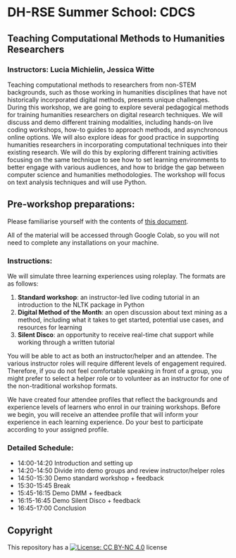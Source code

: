 # DH-RSE Summer School: CDCS

## Teaching Computational Methods to Humanities Researchers
### Instructors: Lucia Michielin, Jessica Witte

Teaching computational methods to researchers from non-STEM backgrounds, such as those working in humanities disciplines that have not historically incorporated digital methods, presents unique challenges. During this workshop, we are going to explore several pedagogical methods for training humanities researchers on digital research techniques. We will discuss and demo different training modalities, including hands-on live coding workshops, how-to guides to approach methods, and asynchronous online options. We will also explore ideas for good practice in supporting humanities researchers in incorporating computational techniques into their existing research. We will do this by exploring different training activities focusing on the same technique to see how to set learning environments to better engage with various audiences, and how to bridge the gap between computer science and humanities methodologies. The workshop will focus on text analysis techniques and will use Python.

## Pre-workshop preparations: 
Please familiarise yourself with the contents of [this document](https://github.com/DCS-training/TeachingDH/blob/main/AttendeesInstructions.md).

All of the material will be accessed through Google Colab, so you will not need to complete any installations on your machine.


### Instructions:

We will simulate three learning experiences using roleplay. The formats are as follows:

1. **Standard workshop**: an instructor-led live coding tutorial in an introduction to the NLTK package in Python
2. **Digital Method of the Month**: an open discussion about text mining as a method, including what it takes to get started, potential use cases, and resources for learning
3. **Silent Disco**: an opportunity to receive real-time chat support while working through a written tutorial

You will be able to act as both an instructor/helper and an attendee. The various instructor roles will require different levels of engagement required. Therefore, if you do not feel comfortable speaking in front of a group, you might prefer to select a helper role or to volunteer as an instructor for one of the non-traditional workshop formats.

We have created four attendee profiles that reflect the backgrounds and experience levels of learners who enrol in our training workshops. Before we begin, you will receive an attendee profile that will inform your experience in each learning experience. Do your best to participate according to your assigned profile.

### Detailed Schedule:

- 14:00-14:20 Introduction and setting up
- 14:20-14:50 Divide into demo groups and review instructor/helper roles
- 14:50-15:30 Demo standard workshop + feedback
- 15:30-15:45 Break
- 15:45-16:15 Demo DMM + feedback
- 16:15-16:45 Demo Silent Disco + feedback
- 16:45-17:00 Conclusion


## Copyright

This repository has a [![License: CC BY-NC 4.0](https://licensebuttons.net/l/by-nc/4.0/80x15.png)](https://creativecommons.org/licenses/by-nc/4.0/) license

